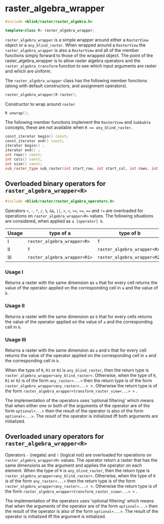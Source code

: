 # raster_algebra_wrapper
```cpp
#include <blink/raster/raster_algebra.h>
```
```cpp
template<class R> raster_algebra_wrapper;
```
`raster_algebra_wrapper` is a simple wrapper around either a `RasterView` object or a `any_blind_raster`. When wrapped around a `RasterView` the `raster_algebra_wrapper` is also a `RasterView` and all of the member functions simply forward to those of the wrapped object. The point of the raster_algebra_wrapper is to allow raster algebra operators and the `raster_algebra_transform` function to see which input arguments are raster and which are uniform. 

The `raster_algebra_wrapper` class has the following member functions (along with default constructors, and assignment operators).

```cpp
raster_algebra_wrapper(R raster);
```
Constructor to wrap around `raster`

```cpp
R unwrap();
```
The following member functions implement the `RasterView` and `Subbable` concepts, these are not available when `R == any_blind_raster`.
```cpp
const_iterator begin() const;
const_iterator end() const;
iterator begin() ;
iterator end() ;
int rows() const;
int cols() const;
int size() const;
sub_raster_type sub_raster(int start_row, int start_col, int rows, int cols) const;
```
## Overloaded binary operators for `raster_algebra_wrapper<R>`
```cpp
#include <blink/raster/raster_algebra_operators.h>
```
Operators `+`, `-`, `*`, `/`, `%`, `&&`, `||`, `>`, `<`, `>=`, `>=`, `==` and `!=` are overloaded for operations on `raster_algebra_wrapper<R>` values. The following situations are considered, when applied as `a [operator] b`.

|Usage| type of a | type of b |
|-----|-----------|-----------|
|I|`raster_algebra_wrapper<R>`|`T`|
|II|`T`|`raster_algebra_wrapper<R>`|
|III|`raster_algebra_wrapper<R1>`|`raster_algebra_wrapper<R2>`|

### Usage I
Returns a raster with the same dimension as `a` that for every cell returns the value of the operator applied on the corresponding cell in `a` and the value of `b`.

### Usage II
Returns a raster with the same dimension as `b` that for every cells returns the value of the operator applied on the value of `a` and the corresponding cell in `b`.

### Usage III
Returns a raster with the same dimension as `a` and `b` that for every cell returns the value of the operator applied on the corresponding cell in `a` and the corresponding cell in `b`.

When the type of `R`, `R1` or `R2` is `any_blind_raster`, then the return type is  `raster_algebra_wrapper<any_blind_raster>`.
Otherwise, when the type of `R`, `R1` or `R2` is of the form `any_raster<...>` then the return type is of the form `raster_algebra_wrapper<any_raster<...> `>.
Otherwise the return type is of the form `raster_algebra_wrapper<transform_raster_view<...> >` .

The implementation of the operators uses 'optional filtering' which means that when either one or both of the arguments of the operator are of the form `optional<...>` then the result  of the operator is also of the form `optional<...>`. The result of the operator is initialized iff both arguments are initialized.

## Overloaded unary operators for `raster_algebra_wrapper<R>`
Operators `-` (negate) and `!` (logical not) are overloaded for operations on `raster_algebra_wrapper<R>` values. The operator return a raster that has the same dimensions as the argument and applies the operator on each element. 
When the type of `R` is `any_blind_raster`, then the return type is  `raster_algebra_wrapper<any_blind_raster>`.
Otherwise, when the type of `R` is of the form `any_raster<...>` then the return type is of the form `raster_algebra_wrapper<any_raster<...> `>.
Otherwise the return type is of the form `raster_algebra_wrapper<transform_raster_view<...> >` .

The implementation of the operators uses 'optional filtering' which means that when the arguments of the operator are of the form `optional<...>` then the result of  the operator is also of the form `optional<...>`. The result of the operator is initialized iff the argument is initialized.
